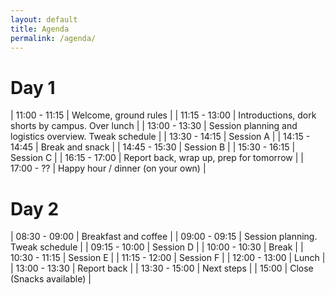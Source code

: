 ```yaml
---
layout: default
title: Agenda
permalink: /agenda/
---
```




# Day 1

|	11:00 - 11:15	|	Welcome, ground rules	|
|	11:15 - 13:00	|	Introductions, dork shorts by campus. Over lunch	|
|	13:00 - 13:30	|	Session planning and logistics overview. Tweak schedule	|
|	13:30 - 14:15	|	Session A	|
|	14:15 - 14:45	|	Break and snack	|
|	14:45 - 15:30	|	Session B	|
|	15:30 - 16:15	|	Session C	|
|	16:15 - 17:00	|	Report back, wrap up, prep for tomorrow	|
|	17:00 - ??	|	Happy hour / dinner (on your own)	|

# Day 2

|	08:30 - 09:00   |	Breakfast and coffee	|
|	09:00 - 09:15   |	Session planning. Tweak schedule	|
|	09:15 - 10:00   |	Session D	|
|	10:00 - 10:30   |	Break	|
|	10:30 - 11:15   |	Session E	|
|	11:15 - 12:00   |	Session F	|
|	12:00 - 13:00   |	Lunch	|
|	13:00 - 13:30   |	Report back	|
|	13:30 - 15:00   |	Next steps	|
|	15:00   |	Close (Snacks available)	|
